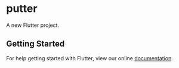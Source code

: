 # putter

A new Flutter project.

## Getting Started

For help getting started with Flutter, view our online
[documentation](https://flutter.io/).
